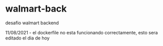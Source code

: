 # walmart-back
desafio walmart backend


11/08/2021 - el dockerfile no esta funcionando correctamente, esto sera editado el dia de hoy
